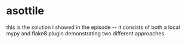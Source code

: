 asottile
========

this is the solution I showed in the episode -- it consists of both a local
mypy and flake8 plugin demonstrating two different approaches
